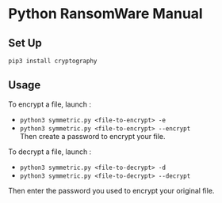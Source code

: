 # Python RansomWare Manual

## Set Up

`pip3 install cryptography`

## Usage

To encrypt a file, launch : <br>
- `python3 symmetric.py <file-to-encrypt> -e` <br> 
- `python3 symmetric.py <file-to-encrypt> --encrypt` <br>
Then create a password to encrypt your file. <br>

To decrypt a file, launch : <br>
- `python3 symmetric.py <file-to-decrypt> -d` <br>
- `python3 symmetric.py <file-to-decrypt> --decrypt` <br>

Then enter the password you used to encrypt your original file. <br>
